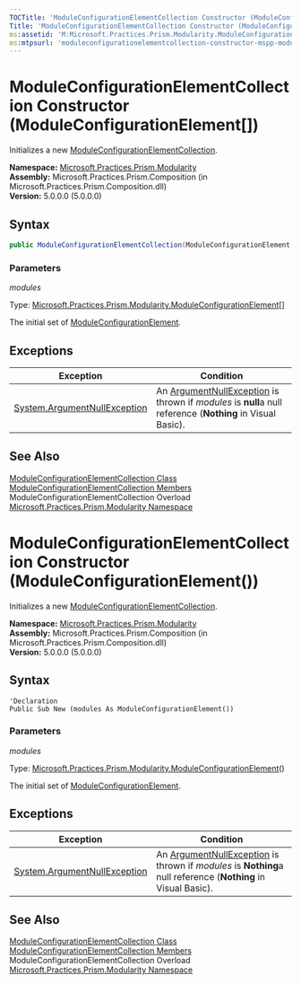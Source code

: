 ```yaml
---
TOCTitle: 'ModuleConfigurationElementCollection Constructor (ModuleConfigurationElement[])'
Title: 'ModuleConfigurationElementCollection Constructor (ModuleConfigurationElement[]) (Microsoft.Practices.Prism.Modularity)'
ms:assetid: 'M:Microsoft.Practices.Prism.Modularity.ModuleConfigurationElementCollection.\#ctor(Microsoft.Practices.Prism.Modularity.ModuleConfigurationElement[])'
ms:mtpsurl: 'moduleconfigurationelementcollection-constructor-mspp-modularity.md'
---
```



# ModuleConfigurationElementCollection Constructor (ModuleConfigurationElement[])

Initializes a new [ModuleConfigurationElementCollection](/patterns-practices/reference/moduleconfigurationelementcollection-class-mspp-modularity).

**Namespace:** [Microsoft.Practices.Prism.Modularity](/patterns-practices/reference/mspp-modularity-namespace)  
**Assembly:** Microsoft.Practices.Prism.Composition (in Microsoft.Practices.Prism.Composition.dll)  
**Version:** 5.0.0.0 (5.0.0.0)

## Syntax

```C#
public ModuleConfigurationElementCollection(ModuleConfigurationElement[] modules)
```

### Parameters

*modules*

Type: [Microsoft.Practices.Prism.Modularity.ModuleConfigurationElement](/patterns-practices/reference/moduleconfigurationelement-class-mspp-modularity)[]

The initial set of [ModuleConfigurationElement](/patterns-practices/reference/moduleconfigurationelement-class-mspp-modularity).

## Exceptions

| Exception                                                                             | Condition                                                                                                                                                           |
|---------------------------------------------------------------------------------------|---------------------------------------------------------------------------------------------------------------------------------------------------------------------|
| [System.ArgumentNullException](http://msdn.microsoft.com/en-us/library/27426hcy) | An [ArgumentNullException](http://msdn.microsoft.com/en-us/library/27426hcy) is thrown if *modules* is **null**a null reference (**Nothing** in Visual Basic). |

## See Also

[ModuleConfigurationElementCollection Class](/patterns-practices/reference/moduleconfigurationelementcollection-class-mspp-modularity)  
[ModuleConfigurationElementCollection Members](/patterns-practices/reference/moduleconfigurationelementcollection-members-mspp-modularity)  
ModuleConfigurationElementCollection Overload  
[Microsoft.Practices.Prism.Modularity Namespace](/patterns-practices/reference/moduleconfigurationelementcollection-members-mspp-modularity)  


# ModuleConfigurationElementCollection Constructor (ModuleConfigurationElement())

Initializes a new [ModuleConfigurationElementCollection](/patterns-practices/reference/moduleconfigurationelementcollection-class-mspp-modularity).

**Namespace:** [Microsoft.Practices.Prism.Modularity](/patterns-practices/reference/mspp-modularity-namespace)  
**Assembly:** Microsoft.Practices.Prism.Composition (in Microsoft.Practices.Prism.Composition.dll)  
**Version:** 5.0.0.0 (5.0.0.0)

## Syntax

```VB
'Declaration
Public Sub New (modules As ModuleConfigurationElement())
```

### Parameters

*modules*

Type: [Microsoft.Practices.Prism.Modularity.ModuleConfigurationElement](/patterns-practices/reference/moduleconfigurationelement-class-mspp-modularity)()

The initial set of [ModuleConfigurationElement](/patterns-practices/reference/moduleconfigurationelement-class-mspp-modularity).

## Exceptions


| Exception                                                                             | Condition                                                                                                                                                           |
|---------------------------------------------------------------------------------------|---------------------------------------------------------------------------------------------------------------------------------------------------------------------|
| [System.ArgumentNullException](http://msdn.microsoft.com/en-us/library/27426hcy) | An [ArgumentNullException](http://msdn.microsoft.com/en-us/library/27426hcy) is thrown if *modules* is **Nothing**a null reference (**Nothing** in Visual Basic). |


## See Also

[ModuleConfigurationElementCollection Class](/patterns-practices/reference/moduleconfigurationelementcollection-class-mspp-modularity)  
[ModuleConfigurationElementCollection Members](/patterns-practices/reference/moduleconfigurationelementcollection-members-mspp-modularity)  
ModuleConfigurationElementCollection Overload  
[Microsoft.Practices.Prism.Modularity Namespace](/patterns-practices/reference/moduleconfigurationelementcollection-members-mspp-modularity)  